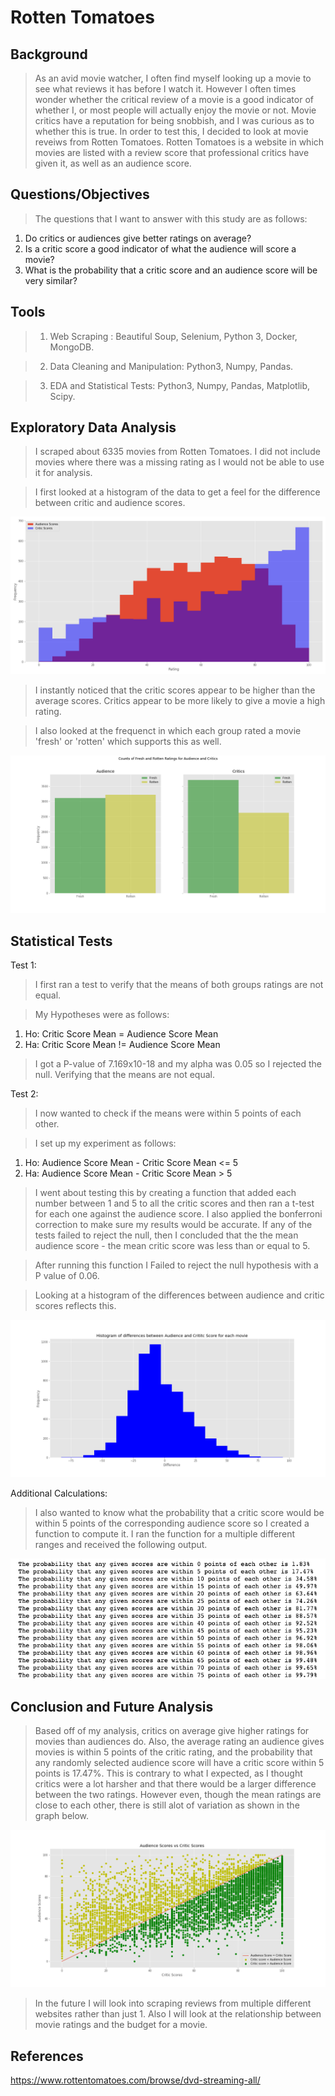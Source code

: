 # Rotten Tomatoes


## Background

>As an avid movie watcher, I often find myself looking up a movie to see what reviews it has before I watch it. However I often times wonder whether the critical review of a movie is a good indicator of whether I, or most people will actually enjoy the movie or not. Movie critics have a reputation for being snobbish, and I was curious as to whether this is true. In order to test this, I decided to look at movie reveiws from Rotten Tomatoes. Rotten Tomatoes is a website in which movies are listed with a review score that professional critics have given it, as well as an audience score.

## Questions/Objectives

> The questions that I want to answer with this study are as follows:
1) Do critics or audiences give better ratings on average?
2) Is a critic score a good indicator of  what the audience will score a movie?
3) What is the probability that a critic score and an audience score will be very similar?

## Tools

>1) Web Scraping : Beautiful Soup, Selenium, Python 3, Docker, MongoDB.

>2) Data Cleaning and Manipulation: Python3, Numpy, Pandas.

>3) EDA and Statistical Tests: Python3, Numpy, Pandas, Matplotlib, Scipy.


## Exploratory Data Analysis

>I scraped about 6335 movies from Rotten Tomatoes. I did not include movies where there was a missing rating as I would not be able to use it for analysis.

>I first looked at a histogram of the data to get a feel for the difference between critic and audience scores.

![](images/audience_and_critic_ratings_histogram.png)

>I instantly noticed that the critic scores appear to be higher than the average scores. Critics appear to be more likely to give a movie a high rating.

>I also looked at the frequenct in which each group rated a movie 'fresh' or 'rotten' which supports this as well.

![](images/fresh_vs_rotten.png)

## Statistical Tests

Test 1:
> I first ran a test to verify that the means of both groups ratings are not equal.

>My Hypotheses were as follows:
1) Ho: Critic Score Mean = Audience Score Mean
2) Ha: Critic Score Mean != Audience Score Mean

> I got a P-value of 7.169x10-18 and my alpha was 0.05 so I rejected the null. Verifying that the means are not equal.

Test 2:
> I now wanted to check if the means were within 5 points of each other.

>I set up my experiment as follows:
1) Ho: Audience Score Mean - Critic Score Mean <= 5
2) Ha: Audience Score Mean - Critic Score Mean > 5

>I went about testing this by creating a function that added each number between 1 and 5 to all the critic scores and then ran a t-test for each one against the audience score. I also applied the bonferroni correction to make sure my results would be accurate. If any of the tests failed to reject the null, then I concluded that the the mean audience score - the mean critic score was less than or equal to 5. 

>After running this function I Failed to reject the null hypothesis with a P value of 0.06.

>Looking at a histogram of the differences between audience and critic scores reflects this.

![](images/score_diff_hist.png)






Additional Calculations:
> I also wanted to know what the probability that a critic score would be within 5 points of the corresponding audience score so I created a function to compute it. I ran the function for a multiple different ranges and received the following output. 

![](images/probs.png)

## Conclusion and Future Analysis

>Based off of my analysis, critics on average give higher ratings for movies than audiences do. Also, the average rating an audience gives movies is within 5 points of the critic rating, and the probability that any randomly selected audience score will have a critic score within 5 points is 17.47%. This is contrary to what I expected, as I thought critics were a lot harsher and that there would be a larger difference between the two ratings. However even, though the mean ratings are close to each other, there is still alot of variation as shown in the graph below.

![](images/audience_vs_critic_line.png)

> In the future I will look into scraping reviews from multiple different websites rather than just 1. Also I will look at the relationship between movie ratings and the budget for a movie.

## References

https://www.rottentomatoes.com/browse/dvd-streaming-all/

